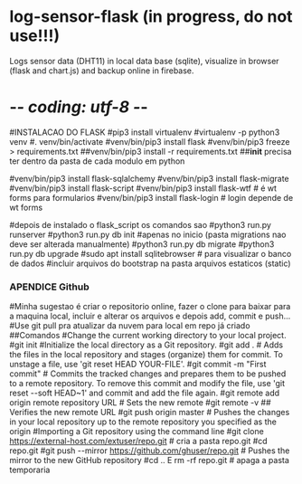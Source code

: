 # log-sensor-flask (in progress, do not use!!!)
Logs sensor data (DHT11) in local data base (sqlite), visualize in browser (flask and chart.js) and backup online in firebase.

# -*- coding: utf-8 -*-
#INSTALACAO DO FLASK
#pip3 install virtualenv
#virtualenv -p python3 venv
#. venv/bin/activate
#venv/bin/pip3 install flask
#venv/bin/pip3 freeze > requirements.txt
##venv/bin/pip3 install -r requirements.txt
##__init__ precisa ter dentro da pasta de cada modulo em python

#venv/bin/pip3 install flask-sqlalchemy
#venv/bin/pip3 install flask-migrate
#venv/bin/pip3 install flask-script
#venv/bin/pip3 install flask-wtf   # é wt forms para formularios
#venv/bin/pip3 install flask-login # login depende de wt forms

#depois de instalado o flask_script os comandos sao
#python3 run.py runserver
#python3 run.py db init #apenas no inicio (pasta migrations nao deve ser alterada manualmente)
#python3 run.py db migrate 
#python3 run.py db upgrade 
#sudo apt install sqlitebrowser # para visualizar o banco de dados
#incluir arquivos do bootstrap na pasta arquivos estaticos (static)

### APENDICE Github
#Minha sugestao é criar o repositorio online, fazer o clone para baixar para a maquina local, incluir e alterar os arquivos e depois add, commit e push...
#Use git pull pra atualizar da nuvem para local em repo já criado
##Comandos
#Change the current working directory to your local project.
#git init #Initialize the local directory as a Git repository.
#git add . # Adds the files in the local repository and stages (organize) them for commit. To unstage a file, use 'git reset HEAD YOUR-FILE'.
#git commit -m "First commit" # Commits the tracked changes and prepares them to be pushed to a remote repository. To remove this commit and modify the file, use 'git reset --soft HEAD~1' and commit and add the file again.
#git remote add origin remote repository URL # Sets the new remote
#git remote -v ## Verifies the new remote URL
#git push origin master # Pushes the changes in your local repository up to the remote repository you specified as the origin
#Importing a Git repository using the command line
#git clone https://external-host.com/extuser/repo.git # cria a pasta repo.git
#cd repo.git
#git push --mirror https://github.com/ghuser/repo.git # Pushes the mirror to the new GitHub repository
#cd .. E rm -rf repo.git # apaga a pasta temporaria

